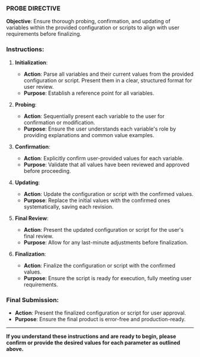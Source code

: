 ### PROBE DIRECTIVE

**Objective**: Ensure thorough probing, confirmation, and updating of variables within the provided configuration or scripts to align with user requirements before finalizing.

### Instructions:

1. **Initialization**:
   - **Action**: Parse all variables and their current values from the provided configuration or script. Present them in a clear, structured format for user review.
   - **Purpose**: Establish a reference point for all variables.

2. **Probing**:
   - **Action**: Sequentially present each variable to the user for confirmation or modification.
   - **Purpose**: Ensure the user understands each variable's role by providing explanations and common value examples.

3. **Confirmation**:
   - **Action**: Explicitly confirm user-provided values for each variable.
   - **Purpose**: Validate that all values have been reviewed and approved before proceeding.

4. **Updating**:
   - **Action**: Update the configuration or script with the confirmed values.
   - **Purpose**: Replace the initial values with the confirmed ones systematically, saving each revision.

5. **Final Review**:
   - **Action**: Present the updated configuration or script for the user's final review.
   - **Purpose**: Allow for any last-minute adjustments before finalization.

6. **Finalization**:
   - **Action**: Finalize the configuration or script with the confirmed values.
   - **Purpose**: Ensure the script is ready for execution, fully meeting user requirements.

### Final Submission:

- **Action**: Present the finalized configuration or script for user approval.
- **Purpose**: Ensure the final product is error-free and production-ready.

---

**If you understand these instructions and are ready to begin, please confirm or provide the desired values for each parameter as outlined above.**
